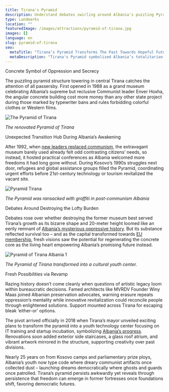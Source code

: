 ```yaml
---
title: Tirana's Pyramid
description: Understand debates swirling around Albania's puzzling Pyramid as assertions of the nation’s identity through eras when the costly former museum endured abandonment, calls for demolition, before reaching its hopeful revival hosting youth IT training merging progress and symbolic presence.
type: Landmarks
location: ""
featuredImage: /images/attractions/pyramid-of-tirana.jpg
images: []
language: en
slug: pyramid-of-tirana
seo:
  metaTitle: "Tirana’s Pyramid Transforms The Past Towards Hopeful Future"
  metaDescription: "Tirana's Pyramid symbolized Albania’s totalitarian past before housing wartime refugees, avoiding demolition towards reinvention as youth’s future epicenter."
---
```


Concrete Symbol of Oppression and Secrecy

The puzzling pyramid structure towering in central Tirana catches the attention of all passersby. First opened in 1988 as a grand museum celebrating Albania’s supreme but reclusive Communist leader Enver Hoxha, the angular concrete building cost more money than any other state project during those marked by typewriter bans and rules forbidding colorful clothes or Western films.

![The Pyramid of Tirana](/images/destinations/The-Pyramid-of-Tirana.jpeg)

*The renovated Pyramid of Tirana*

Unexpected Transition Hub During Albania’s Awakening

After 1992, when [new leaders replaced communism](https://albaniavisit.com/the-fall-of-communism/), the extravagant museum barely used already felt odd contrasting citizens’ needs, so instead, it hosted practical conferences as Albania welcomed more freedoms it had long gone without. During Kosovo’s 1990s struggles next door, refugees and global assistance groups filled the Pyramid, coordinating urgent efforts before 21st-century technology or tourism revitalized the vacant site.

![Pyramid Tirana](/images/attractions/Pyramid-Tirana.jpeg)

*The Pyramid was ransacked with graffiti in post-communism Albania*

Debates Around Destroying the Lofty Burden

Debates rose over whether destroying the former museum best served Tirana’s growth as its bizarre shape and 20-meter height loomed like an eerily remnant of [Albania’s mysterious oppressive history](https://albaniavisit.com/communist-era/). But its substance reflected survival too – and as the capital transformed towards [EU membership](https://albaniavisit.com/news/albanias-eu-accession/), fresh visions saw the potential for regenerating the concrete core as the living heart empowering Albania’s promising future instead.

![Pyramid of Tirana Albania 1](/images/attractions/Pyramid-of-Tirana-Albania-1.jpeg)

*The Pyramid of Tirana transformed into a cultural youth center.*

Fresh Possibilities via Revamp

Razing history doesn’t come cleanly when questions of artistic legacy loom within bureaucratic decisions. Famed architects like MVRDV Founder Winy Maas joined Albanian preservation advocates, warning erasure repeats oppression’s mentality while innovative revitalization could reconcile people through enlightened solutions. Support mounted across Tirana for escaping bleak ‘either-or’ options.

The pivot arrived officially in 2018 when Tirana’s mayor unveiled exciting plans to transform the pyramid into a youth technology center focusing on IT training and startup incubation, symbolizing [Albania’s progress](https://albaniavisit.com/modern-day-albania/). Renovations soon added exterior side staircases, a glass roof atrium, and vibrant artwork mirrored in the structure, supporting creativity over past divisions.

Nearly 25 years on from Kosovo camps and parliamentary prize ploys, Albania’s youth now type code where dreary communist artifacts once collected dust – launching dreams democratically where ghosts and guards once patrolled. Tirana’s pyramid persists awkwardly yet reveals through persistence that freedom can emerge in former fortresses once foundations shift, favoring democratic futures.

